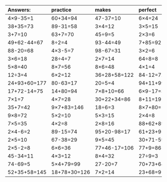 | Answers: | practice | makes | perfect | ! |
| :--- | :--- | :--- | :--- | :--- |
| 4×9-35=1 | 60+34=94 | 47-37=10 | 6×4=24 | 45+75-38=82 | 
| 38+35=73 | 89-31=58 | 3×4=12 | 3×5=15 | 12+75=87 | 
| 3+7=10 | 63+7=70 | 45÷9=5 | 2×3=6 | 88-65=23 | 
| 49+62-44=67 | 8÷2=4 | 93-44=49 | 7+85=92 | 2×9=18 | 
| 88-20=68 | 4×3-5=7 | 98-67=31 | 3×2=6 | 91-9=82 | 
| 3×6=18 | 28÷4=7 | 2×7=14 | 64÷8=8 | 8×8+45=109 | 
| 5×8=40 | 8×7=56 | 8×6=48 | 4×1=4 | 45÷5=9 | 
| 12÷3=4 | 6×2=12 | 36+28+58=122 | 84-12=72 | 5×9-11=34 | 
| 24+93+60=177 | 80-63=17 | 20÷5=4 | 94+11+99=204 | 85-63=22 | 
| 17+72-14=75 | 14+80=94 | 7×8+10=66 | 6×9-17=37 | 2×7-5=9 | 
| 7×1=7 | 4×7=28 | 30+22+34=86 | 8+11=19 | 5×4=20 | 
| 35+7=42 | 9×7+83=146 | 18÷6=3 | 8×7+80=136 | 6×7=42 | 
| 9×8=72 | 5×2=10 | 5×3=15 | 2×4=8 | 13+26=39 | 
| 7×5=35 | 4×2=8 | 2×8=16 | 88+62+89=239 | 9×2=18 | 
| 2×4-6=2 | 89-15=74 | 95+20-98=17 | 61+23+95=179 | 3×3=9 | 
| 2×5=10 | 67-38=29 | 9×5=45 | 30+71-59=42 | 5×9=45 | 
| 2×5-2=8 | 6×6=36 | 77+46-17=106 | 77+9=86 | 9×3-15=12 | 
| 45-34=11 | 4×3=12 | 8×4=32 | 27÷9=3 | 67+49+11=127 | 
| 74-69=5 | 5×4+79=99 | 27-20=7 | 70+73+64=207 | 58-44=14 | 
| 52+35+58=145 | 18+78+30=126 | 7×2=14 | 23+68=91 | 27÷3=9 | 
